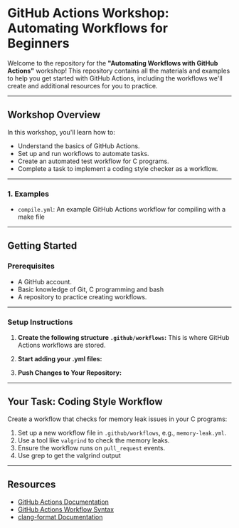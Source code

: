 
# **GitHub Actions Workshop: Automating Workflows for Beginners**

Welcome to the repository for the **"Automating Workflows with GitHub Actions"** workshop! This repository contains all the materials and examples to help you get started with GitHub Actions, including the workflows we'll create and additional resources for you to practice.

---

## **Workshop Overview**

In this workshop, you'll learn how to:
- Understand the basics of GitHub Actions.
- Set up and run workflows to automate tasks.
- Create an automated test workflow for C programs.
- Complete a task to implement a coding style checker as a workflow.

---

### **1. Examples**
- `compile.yml`: An example GitHub Actions workflow for compiling with a make file

---

## **Getting Started**

### **Prerequisites**
- A GitHub account.
- Basic knowledge of Git, C programming and bash
- A repository to practice creating workflows.

---

### **Setup Instructions**
1. **Create the following structure `.github/workflows`:**
   This is where GitHub Actions workflows are stored.

2. **Start adding your .yml files:**

3. **Push Changes to Your Repository:**

---

## **Your Task: Coding Style Workflow**

Create a workflow that checks for memory leak issues in your C programs:
1. Set up a new workflow file in `.github/workflows`, e.g., `memory-leak.yml`.
2. Use a tool like `valgrind` to check the memory leaks.
3. Ensure the workflow runs on `pull_request` events.
4. Use grep to get the valgrind output

---

## **Resources**
- [GitHub Actions Documentation](https://docs.github.com/en/actions)
- [GitHub Actions Workflow Syntax](https://docs.github.com/en/actions/using-workflows/workflow-syntax-for-github-actions)
- [clang-format Documentation](https://clang.llvm.org/docs/ClangFormat.html)
